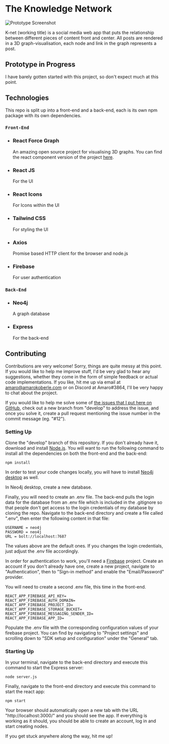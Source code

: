 # The Knowledge Network

![Prototype Screenshot](/readme-images/screenshot.jpg)

K-net (working title) is a social media web app that puts the relationship between different pieces of content front and center. All posts are rendered in a 3D graph-visualisation, each node and link in the graph represents a post.

## Prototype in Progress

I have barely gotten started with this project, so don't expect much at this point.

<!-- You can find a hosted version of the prototype linked below - expect bugs and crashes

### [Live Demo](https://quizzical-edison-523c55.netlify.app/) -->

## Technologies

This repo is split up into a front-end and a back-end, each is its own npm package with its own dependencies.

### `Front-End`

- ### React Force Graph

  An amazing open source project for visualising 3D graphs.
  You can find the react component version of the project [here](https://github.com/vasturiano/react-force-graph).

- ### React JS

  For the UI

- ### React Icons

  For Icons within the UI

- ### Tailwind CSS

  For styling the UI

- ### Axios

  Promise based HTTP client for the browser and node.js

- ### Firebase
  For user authentication

### `Back-End`

- ### Neo4j

  A graph database

- ### Express
  For the back-end

## Contributing

Contributions are very welcome! Sorry, things are quite messy at this point.
If you would like to help me improve stuff, I'd be very glad to hear any suggestions, whether they come in the form of simple feedback or actual code implementations.
If you like, hit me up via email at amaro@amarokoberle.com or on Discord at Amaro#3864, I'll be very happy to chat about the project.

If you would like to help me solve some of [the issues that I put here on GitHub](https://github.com/Amaro-Koberle/k-net/issues), check out a new branch from "develop" to address the issue, and once you solve it, create a pull request mentioning the issue number in the commit message (eg. "#12").

### Setting Up

Clone the "develop" branch of this repository.
If you don't already have it, download and install [Node.js](https://nodejs.org/en/).
You will want to run the following command to install all the dependencies on both the front-end and the back-end:

```
npm install
```

In order to test your code changes locally, you will have to install [Neo4j desktop](https://neo4j.com/download/) as well.

In Neo4j desktop, create a new database.

Finally, you will need to create an .env file. The back-end pulls the login data for the database from an .env file which is included in the .gitignore so that people don't get access to the login credentials of my database by cloning the repo.
Navigate to the back-end directory and create a file called ".env", then enter the following content in that file:

```
USERNAME = neo4j
PASSWORD = neo4j
URL = bolt://localhost:7687
```

The values above are the default ones. If you changes the login credentials, just adjust the .env file accordingly.

In order for authentication to work, you'll need a [Firebase](https://firebase.google.com/) project. Create an account if you don't already have one, create a new project, navigate to "Authentication", then to "Sign-in method" and enable the "Email/Password" provider.

You will need to create a second .env file, this time in the front-end.

```
REACT_APP_FIREBASE_API_KEY=
REACT_APP_FIREBASE_AUTH_DOMAIN=
REACT_APP_FIREBASE_PROJECT_ID=
REACT_APP_FIREBASE_STORAGE_BUCKET=
REACT_APP_FIREBASE_MESSAGING_SENDER_ID=
REACT_APP_FIREBASE_APP_ID=
```

Populate the .env file with the corresponding configuration values of your firebase project. You can find by navigating to "Project settings" and scrolling down to "SDK setup and configuration" under the "General" tab.

### Starting Up

In your terminal, navigate to the back-end directory and execute this command to start the Express server:

```
node server.js
```

Finally, navigate to the front-end directory and execute this command to start the react app:

```
npm start
```

Your browser should automatically open a new tab with the URL "http://localhost:3000/" and you should see the app. If everything is working as it should, you should be able to create an account, log in and start creating nodes.

If you get stuck anywhere along the way, hit me up!
